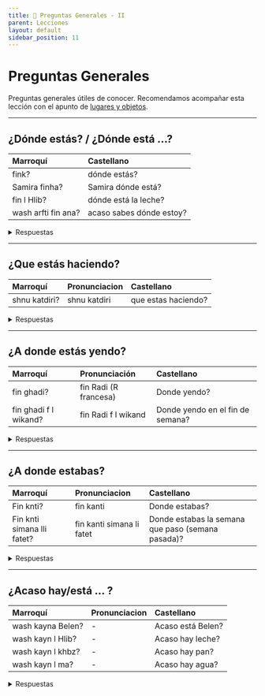 ```yaml
---
title: 📖 Preguntas Generales - II
parent: Lecciones
layout: default
sidebar_position: 11
---
```


# Preguntas Generales

Preguntas generales útiles de conocer. Recomendamos acompañar esta lección con el apunto de [lugares y objetos](../vocabulario/lugares-objetos).

---

## ¿Dónde estás? / ¿Dónde está ...?

| Marroquí            | Castellano               |
|:--------------------|:-------------------------|
| fink?               | dónde estás?             |
| Samira finha?       | Samira dónde está?       |
| fin l Hlib?         | dónde está la leche?     |
| wash arfti fin ana? | acaso sabes dónde estoy? |


<details markdown="1">
<summary> Respuestas </summary>

| Marroquí           | Castellano             |
|:-------------------|:-----------------------|
| Ana hna            | estoy aquí             |
| Ana f Buenos Aires | estoy en Buenos Aires  |
| Samira f darha     | Samira está en su casa |
| Samira f ddar      | Samira está en la casa |
| Samira kayna hna   | Samira está aquí       |
| Samira hna         | Samira está aquí       |

</details>

---

## ¿Que estás haciendo?

| Marroquí      | Pronunciacion | Castellano          |
|:--------------|:--------------|:--------------------|
| shnu katdiri? | shnu katdiri  | que estas haciendo? |


<details markdown="1">
<summary> Respuestas </summary>

| Marroquí   | Pronunciacion | Castellano |
|:-----------|:--------------|:-----------|
| ana kanqra | ana kranqra   | yo estudio |

</details>

---

## ¿A donde estás yendo?

| Marroquí              | Pronunciación         | Castellano                       |
|:----------------------|:----------------------|:---------------------------------|
| fin ghadi?            | fin Radi (R francesa) | Donde yendo?                     |
| fin ghadi f l wikand? | fin Radi f l wikand   | Donde yendo en el fin de semana? |


<details markdown="1">
<summary> Respuestas </summary>

| Marroquí                | Pronunciacion          | Castellano               |
|:------------------------|:-----------------------|:-------------------------|
| ana ghadi Belen         | ana Radi Belen         | yendo lo de Belen        |
| ana ghadi l dari        | ana Radi l dari        | yendo mi casa            |
| ana ghadi l medina      | ana Radi l medina      | yendo a la ciudad        |
| ana ghadi ndir fotocopi | ana Radi ndir fotocopi | tengo a hacer fotocopias |

</details>

---

## ¿A donde estabas?

| Marroquí                   | Pronunciacion             | Castellano                                        |
|:---------------------------|:--------------------------|:--------------------------------------------------|
| Fin knti?                  | fin kanti                 | Donde estabas?                                    |
| Fin knti simana lli fatet? | fin kanti simana li fatet | Donde estabas la semana que paso (semana pasada)? |

<details markdown="1">
<summary> Respuestas </summary>

| Marroquí         | Pronunciacion    | Castellano       |
|:-----------------|:-----------------|:-----------------|
| ana knt f Madrid | ana knt f madrid | estaba en madrid |
| ana knt kanhdar  | ana knt f madrid | estaba en madrid |

</details>

---

## ¿Acaso hay/está ... ?

| Marroquí          | Pronunciacion | Castellano        |
|:------------------|:--------------|:------------------|
| wash kayna Belen? | -             | Acaso está Belen? |
| wash kayn l Hlib? | -             | Acaso hay leche?  |
| wash kayn l khbz? | -             | Acaso hay pan?    |
| wash kayn l ma?   | -             | Acaso hay agua?   |

<details markdown="1">
<summary> Respuestas </summary>


| Marroquí             | Pronunciacion | Castellano  |
|:---------------------|:--------------|:------------|
| la, l Hlib ma kaynsh | -             | no, no esta |

</details>